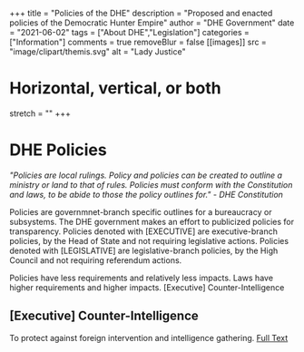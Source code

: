 +++
title = "Policies of the DHE"
description = "Proposed and enacted policies of the Democratic Hunter Empire"
author = "DHE Government"
date = "2021-06-02"
tags = ["About DHE","Legislation"]
categories = ["Information"]
comments = true
removeBlur = false
[[images]]
  src = "image/clipart/themis.svg"
  alt = "Lady Justice"
  # Horizontal, vertical, or both
  stretch = ""
+++

# DHE Policies

*"Policies are local rulings. Policy and policies can be created to outline a
ministry or land to that of rules. Policies must conform with the Constitution
and laws, to be abide to those the policy outlines for." - DHE Constitution*

Policies are governmnet-branch specific outlines for a bureaucracy or
subsystems. The DHE government makes an effort to publicized policies for
transparency.  Policies denoted with [EXECUTIVE] are executive-branch policies,
by the Head of State and not requiring legislative actions.  Policies denoted
with [LEGISLATIVE] are legislative-branch policies, by the High Council and not
requiring referendum actions.

Policies have less requirements and relatively less impacts. Laws have higher
requirements and higher impacts.
[Executive] Counter-Intelligence

## [Executive] Counter-Intelligence

To protect against foreign intervention and intelligence gathering. [Full
Text](/pdf/policies/counter-intelligence.pdf)
